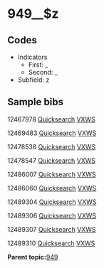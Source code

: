# 949\_\_$z

## Codes

-   Indicators
    -   First: \_
    -   Second: \_
-   Subfield: z

## Sample bibs

12467978 [Quicksearch](https://search.library.yale.edu/catalog/12467978) [VXWS](http://prodorbis.library.yale.edu:7014/vxws/GetHoldingsService?bibId=12467978)

12469483 [Quicksearch](https://search.library.yale.edu/catalog/12469483) [VXWS](http://prodorbis.library.yale.edu:7014/vxws/GetHoldingsService?bibId=12469483)

12478538 [Quicksearch](https://search.library.yale.edu/catalog/12478538) [VXWS](http://prodorbis.library.yale.edu:7014/vxws/GetHoldingsService?bibId=12478538)

12478547 [Quicksearch](https://search.library.yale.edu/catalog/12478547) [VXWS](http://prodorbis.library.yale.edu:7014/vxws/GetHoldingsService?bibId=12478547)

12486007 [Quicksearch](https://search.library.yale.edu/catalog/12486007) [VXWS](http://prodorbis.library.yale.edu:7014/vxws/GetHoldingsService?bibId=12486007)

12486060 [Quicksearch](https://search.library.yale.edu/catalog/12486060) [VXWS](http://prodorbis.library.yale.edu:7014/vxws/GetHoldingsService?bibId=12486060)

12489304 [Quicksearch](https://search.library.yale.edu/catalog/12489304) [VXWS](http://prodorbis.library.yale.edu:7014/vxws/GetHoldingsService?bibId=12489304)

12489306 [Quicksearch](https://search.library.yale.edu/catalog/12489306) [VXWS](http://prodorbis.library.yale.edu:7014/vxws/GetHoldingsService?bibId=12489306)

12489307 [Quicksearch](https://search.library.yale.edu/catalog/12489307) [VXWS](http://prodorbis.library.yale.edu:7014/vxws/GetHoldingsService?bibId=12489307)

12489310 [Quicksearch](https://search.library.yale.edu/catalog/12489310) [VXWS](http://prodorbis.library.yale.edu:7014/vxws/GetHoldingsService?bibId=12489310)

**Parent topic:**[949](../../tags/949/949.md)

